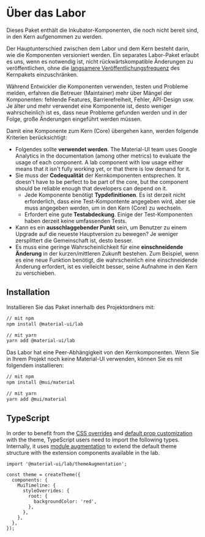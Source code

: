 # Über das Labor

<p class="description">Dieses Paket enthält die Inkubator-Komponenten, die noch nicht bereit sind, in den Kern aufgenommen zu werden.</p>

Der Hauptunterschied zwischen dem Labor und dem Kern besteht darin, wie die Komponenten versioniert werden. Ein separates Labor-Paket erlaubt es uns, wenn es notwendig ist, nicht rückwärtskompatible Änderungen zu veröffentlichen, ohne die [langsamere Veröffentlichungsfrequenz](https://material-ui.com/versions/#release-frequency) des Kernpakets einzuschränken.

Während Entwickler die Komponenten verwenden, testen und Probleme melden, erfahren die Betreuer (Maintainer) mehr über Mängel der Komponenten: fehlende Features, Barrierefreiheit, Fehler, API-Design usw. Je älter und mehr verwendet eine Komponente ist, desto weniger wahrscheinlich ist es, dass neue Probleme gefunden werden und in der Folge, große Änderungen eingeführt werden müssen.

Damit eine Komponente zum Kern (Core) übergehen kann, werden folgende Kriterien berücksichtigt:

- Folgendes sollte **verwendet werden**. The Material-UI team uses Google Analytics in the documentation (among other metrics) to evaluate the usage of each component. A lab component with low usage either means that it isn't fully working yet, or that there is low demand for it.
- Sie muss der **Codequalität** der Kernkomponenten entsprechen. It doesn't have to be perfect to be part of the core, but the component should be reliable enough that developers can depend on it.
  - Jede Komponente benötigt **Typdefinitionen**. Es ist derzeit nicht erforderlich, dass eine Test-Kompontente angegeben wird, aber sie muss angegeben werden, um in den Kern (Core) zu wechseln.
  - Erfordert eine gute **Testabdeckung**. Einige der Test-Komponenten haben derzeit keine umfassenden Tests.
- Kann es ein **ausschlaggebender Punkt** sein, um Benutzer zu einem Upgrade auf die neueste Hauptversion zu bewegen? Je weniger zersplittert die Gemeinschaft ist, desto besser.
- Es muss eine geringe Wahrscheinlichkeit für eine **einschneidende Änderung** in der kurzen/mittleren Zukunft bestehen. Zum Beispiel, wenn es eine neue Funktion benötigt, die wahrscheinlich eine einschneidende Änderung erfordert, ist es vielleicht besser, seine Aufnahme in den Kern zu verschieben.

## Installation

Installieren Sie das Paket innerhalb des Projektordners mit:

```sh
// mit npm
npm install @material-ui/lab

// mit yarn
yarn add @material-ui/lab
```

Das Labor hat eine Peer-Abhängigkeit von den Kernkomponenten. Wenn Sie in Ihrem Projekt noch keine Material-UI verwenden, können Sie es mit folgendem installieren:

```sh
// mit npm
npm install @mui/material

// mit yarn
yarn add @mui/material
```

## TypeScript

In order to benefit from the [CSS overrides](/customization/theme-components/#global-style-overrides) and [default prop customization](/customization/theme-components/#default-props) with the theme, TypeScript users need to import the following types. Internally, it uses [module augmentation](/guides/typescript/#customization-of-theme) to extend the default theme structure with the extension components available in the lab.

```tsx
import '@material-ui/lab/themeAugmentation';

const theme = createTheme({
  components: {
    MuiTimeline: {
      styleOverrides: {
        root: {
          backgroundColor: 'red',
        },
      },
    },
  },
});
```
